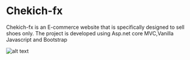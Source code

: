 # Chekich-fx
Chekich-fx is an E-commerce website that is specifically designed to sell shoes only.
The project is developed using Asp.net core MVC,Vanilla Javascript and Bootstrap

![alt text](https://github.com/Siyabongahenry/Chekich-fx/store-1.png?raw=true)


